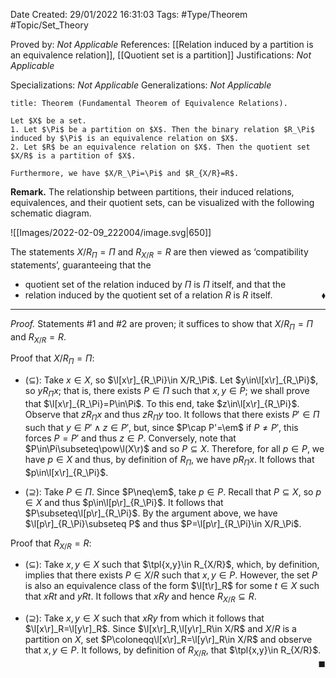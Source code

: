 <div class="topSpace"></div>

Date Created: 29/01/2022 16:31:03
Tags: #Type/Theorem #Topic/Set_Theory

Proved by: <i>Not Applicable</i>
References: [[Relation induced by a partition is an equivalence relation]], [[Quotient set is a partition]]
Justifications: <i>Not Applicable</i>

Specializations: <i>Not Applicable</i>
Generalizations: <i>Not Applicable</i>

``` ad-Theorem
title: Theorem (Fundamental Theorem of Equivalence Relations).

Let $X$ be a set.
1. Let $\Pi$ be a partition on $X$. Then the binary relation $R_\Pi$ induced by $\Pi$ is an equivalence relation on $X$.
2. Let $R$ be an equivalence relation on $X$. Then the quotient set $X/R$ is a partition of $X$.

Furthermore, we have $X/R_\Pi=\Pi$ and $R_{X/R}=R$.

```

<b>Remark.</b> The relationship between partitions, their induced relations, equivalences, and their quotient sets, can be visualized with the following schematic diagram.

![[Images/2022-02-09_222004/image.svg|650]]

The statements $X/R_\Pi=\Pi$ and $R_{X/R}=R$ are then viewed as ‘compatibility statements$\textrm{'}$, guaranteeing that the
* quotient set of the relation induced by $\Pi$ is $\Pi$ itself, and that the
* relation induced by the quotient set of a relation $R$ is $R$ itself.<span style="float:right;">$\blacklozenge$</span>

---

<i>Proof.</i> Statements $\#1$ and $\#2$ are proven; it suffices to show that $X/R_\Pi=\Pi$ and $R_{X/R}=R$.

Proof that $X/R_\Pi=\Pi$:
* ($\subseteq$): Take $x\in X$, so $\l[x\r]_{R_\Pi}\in X/R_\Pi$. Let $y\in\l[x\r]_{R_\Pi}$, so $yR_\Pi x$; that is, there exists $P\in\Pi$ such that $x,y\in P$; we shall prove that $\l[x\r]_{R_\Pi}=P\in\Pi$. To this end, take $z\in\l[x\r]_{R_\Pi}$. Observe that $zR_\Pi x$ and thus $zR_\Pi y$ too. It follows that there exists $P'\in\Pi$ such that $y\in P'\land z\in P'$, but, since $P\cap P'=\em$ if $P\neq P'$, this forces $P=P'$ and thus $z\in P$. Conversely, note that $P\in\Pi\subseteq\pow\l(X\r)$ and so $P\subseteq X$. Therefore, for all $p\in P$, we have $p\in X$ and thus, by definition of $R_\Pi$, we have $pR_\Pi x$. It follows that $p\in\l[x\r]_{R_\Pi}$.

* ($\supseteq$): Take $P\in\Pi$. Since $P\neq\em$, take $p\in P$. Recall that $P\subseteq X$, so $p\in X$ and thus $p\in\l[p\r]_{R_\Pi}$. It follows that $P\subseteq\l[p\r]_{R_\Pi}$. By the argument above, we have $\l[p\r]_{R_\Pi}\subseteq P$ and thus $P=\l[p\r]_{R_\Pi}\in X/R_\Pi$.

Proof that $R_{X/R}=R$:
* ($\subseteq$): Take $x,y\in X$ such that $\tpl{x,y}\in R_{X/R}$, which, by definition, implies that there exists $P\in X/R$ such that $x,y\in P$. However, the set $P$ is also an equivalence class of the form $\l[t\r]_R$ for some $t\in X$ such that $xRt$ and $yRt$. It follows that $xRy$ and hence $R_{X/R}\subseteq R$.

* ($\supseteq$): Take $x,y\in X$ such that $xRy$ from which it follows that $\l[x\r]_R=\l[y\r]_R$. Since $\l[x\r]_R,\l[y\r]_R\in X/R$ and $X/R$ is a partition on $X$, set $P\coloneqq\l[x\r]_R=\l[y\r]_R\in X/R$ and observe that $x,y\in P$. It follows, by definition of $R_{X/R}$, that $\tpl{x,y}\in R_{X/R}$.<span style="float:right;">$\blacksquare$</span>
